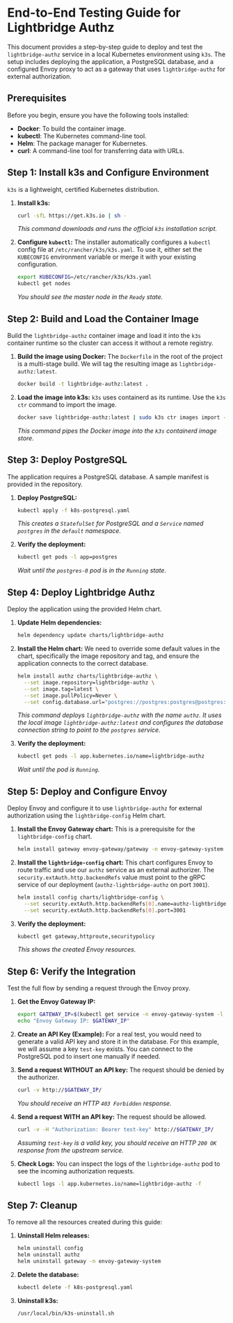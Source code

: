 # End-to-End Testing Guide for Lightbridge Authz

This document provides a step-by-step guide to deploy and test the `lightbridge-authz` service in a local Kubernetes environment using `k3s`. The setup includes deploying the application, a PostgreSQL database, and a configured Envoy proxy to act as a gateway that uses `lightbridge-authz` for external authorization.

## Prerequisites

Before you begin, ensure you have the following tools installed:

*   **Docker**: To build the container image.
*   **kubectl**: The Kubernetes command-line tool.
*   **Helm**: The package manager for Kubernetes.
*   **curl**: A command-line tool for transferring data with URLs.

## Step 1: Install k3s and Configure Environment

`k3s` is a lightweight, certified Kubernetes distribution.

1.  **Install k3s:**
    ```bash
    curl -sfL https://get.k3s.io | sh - 
    ```
    *This command downloads and runs the official `k3s` installation script.*

2.  **Configure `kubectl`:**
    The installer automatically configures a `kubectl` config file at `/etc/rancher/k3s/k3s.yaml`. To use it, either set the `KUBECONFIG` environment variable or merge it with your existing configuration.
    ```bash
    export KUBECONFIG=/etc/rancher/k3s/k3s.yaml
    kubectl get nodes
    ```
    *You should see the master node in the `Ready` state.*

## Step 2: Build and Load the Container Image

Build the `lightbridge-authz` container image and load it into the `k3s` container runtime so the cluster can access it without a remote registry.

1.  **Build the image using Docker:**
    The `Dockerfile` in the root of the project is a multi-stage build. We will tag the resulting image as `lightbridge-authz:latest`.
    ```bash
    docker build -t lightbridge-authz:latest .
    ```

2.  **Load the image into k3s:**
    `k3s` uses containerd as its runtime. Use the `k3s ctr` command to import the image.
    ```bash
    docker save lightbridge-authz:latest | sudo k3s ctr images import -
    ```
    *This command pipes the Docker image into the `k3s` containerd image store.*

## Step 3: Deploy PostgreSQL

The application requires a PostgreSQL database. A sample manifest is provided in the repository.

1.  **Deploy PostgreSQL:**
    ```bash
    kubectl apply -f k8s-postgresql.yaml
    ```
    *This creates a `StatefulSet` for PostgreSQL and a `Service` named `postgres` in the `default` namespace.*

2.  **Verify the deployment:**
    ```bash
    kubectl get pods -l app=postgres
    ```
    *Wait until the `postgres-0` pod is in the `Running` state.*

## Step 4: Deploy Lightbridge Authz

Deploy the application using the provided Helm chart.

1.  **Update Helm dependencies:**
    ```bash
    helm dependency update charts/lightbridge-authz
    ```

2.  **Install the Helm chart:**
    We need to override some default values in the chart, specifically the image repository and tag, and ensure the application connects to the correct database.
    ```bash
    helm install authz charts/lightbridge-authz \
      --set image.repository=lightbridge-authz \
      --set image.tag=latest \
      --set image.pullPolicy=Never \
      --set config.database.url="postgres://postgres:postgres@postgres:5432/postgres"
    ```
    *This command deploys `lightbridge-authz` with the name `authz`. It uses the local image `lightbridge-authz:latest` and configures the database connection string to point to the `postgres` service.*

3.  **Verify the deployment:**
    ```bash
    kubectl get pods -l app.kubernetes.io/name=lightbridge-authz
    ```
    *Wait until the pod is `Running`.*

## Step 5: Deploy and Configure Envoy

Deploy Envoy and configure it to use `lightbridge-authz` for external authorization using the `lightbridge-config` Helm chart.

1.  **Install the Envoy Gateway chart:**
    This is a prerequisite for the `lightbridge-config` chart.
    ```bash
    helm install gateway envoy-gateway/gateway -n envoy-gateway-system --create-namespace
    ```

2.  **Install the `lightbridge-config` chart:**
    This chart configures Envoy to route traffic and use our `authz` service as an external authorizer. The `security.extAuth.http.backendRefs` value must point to the gRPC service of our deployment (`authz-lightbridge-authz` on port `3001`).
    ```bash
    helm install config charts/lightbridge-config \
      --set security.extAuth.http.backendRefs[0].name=authz-lightbridge-authz \
      --set security.extAuth.http.backendRefs[0].port=3001
    ```

3.  **Verify the deployment:**
    ```bash
    kubectl get gateway,httproute,securitypolicy
    ```
    *This shows the created Envoy resources.*

## Step 6: Verify the Integration

Test the full flow by sending a request through the Envoy proxy.

1.  **Get the Envoy Gateway IP:**
    ```bash
    export GATEWAY_IP=$(kubectl get service -n envoy-gateway-system -l "gateway.envoyproxy.io/gateway-name=public-gw" -o jsonpath='{.items[0].spec.clusterIP}')
    echo "Envoy Gateway IP: $GATEWAY_IP"
    ```

2.  **Create an API Key (Example):**
    For a real test, you would need to generate a valid API key and store it in the database. For this example, we will assume a key `test-key` exists. You can connect to the PostgreSQL pod to insert one manually if needed.

3.  **Send a request WITHOUT an API key:**
    The request should be denied by the authorizer.
    ```bash
    curl -v http://$GATEWAY_IP/
    ```
    *You should receive an HTTP `403 Forbidden` response.*

4.  **Send a request WITH an API key:**
    The request should be allowed.
    ```bash
    curl -v -H "Authorization: Bearer test-key" http://$GATEWAY_IP/
    ```
    *Assuming `test-key` is a valid key, you should receive an HTTP `200 OK` response from the upstream service.*

5.  **Check Logs:**
    You can inspect the logs of the `lightbridge-authz` pod to see the incoming authorization requests.
    ```bash
    kubectl logs -l app.kubernetes.io/name=lightbridge-authz -f
    ```

## Step 7: Cleanup

To remove all the resources created during this guide:

1.  **Uninstall Helm releases:**
    ```bash
    helm uninstall config
    helm uninstall authz
    helm uninstall gateway -n envoy-gateway-system
    ```

2.  **Delete the database:**
    ```bash
    kubectl delete -f k8s-postgresql.yaml
    ```

3.  **Uninstall k3s:**
    ```bash
    /usr/local/bin/k3s-uninstall.sh
    ```